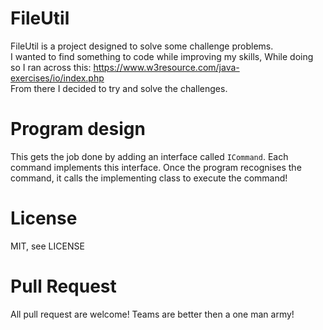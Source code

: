 # FileUtil
FileUtil is a project designed to solve some challenge problems.    
I wanted to find something to code while improving my skills, While doing so
I ran across this: https://www.w3resource.com/java-exercises/io/index.php    
From there I decided to try and solve the challenges. 

# Program design
This gets the job done by adding an interface called ```ICommand```. Each
command implements this interface. Once the program recognises the command, 
it calls the implementing class to execute the command!

# License
MIT, see LICENSE

# Pull Request
All pull request are welcome! Teams are better then a one man army!